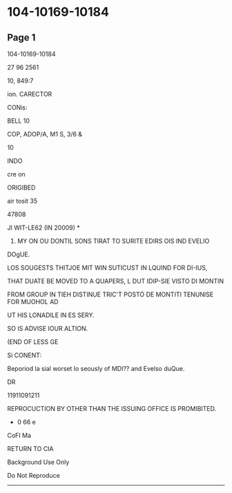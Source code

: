# 104-10169-10184

## Page 1

104-10169-10184

27 96 2561

10, 849:7

ion. CARECTOR

CONis:

BELL 10

COP, ADOP/A, M1 S, 3/6 &

10

INDO

cre on

ORIGIBED

air tosit 35

47808

JI WIT-LE62 (IN 20009) *

1. MY ON OU DONTIL SONS TIRAT TO SURITE EDIRS OIS IND EVELIO

DOgUE.

LOS SOUGESTS THITJOE MIT WIN SUTICUST IN LQUIND FOR DI-IUS,

THAT DUATE BE MOVED TO A QUAPERS, L DUT IDIP-SIE VISTO DI MONTIN

FROM GROUP IN TIEH DISTINUE TRIC'T POSTÓ DE MONTITI TENUNISE FOR MUOHOL AD

UT HIS LONADILE IN ES SERY.

SO IS ADVISE IOUR ALTION.

(END OF LESS GE

Si CONENT:

Beporiod la sial worset lo seously of MDI?? and Evelso duQue.

DR

11911091211

REPROCUCTION BY OTHER THAN THE ISSUING OFFICE IS PROMIBITED.

+ 0 66 e

CoFI Ma

RETURN TO CIA

Background Use Only

Do Not Reproduce

---

